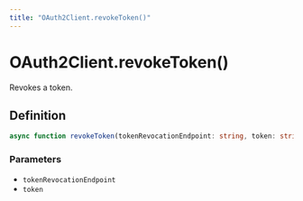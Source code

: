 ```yaml
---
title: "OAuth2Client.revokeToken()"
---
```


# OAuth2Client.revokeToken()

Revokes a token.

## Definition

```ts
async function revokeToken(tokenRevocationEndpoint: string, token: string): Promise<void>;
```

### Parameters

- `tokenRevocationEndpoint`
- `token`
